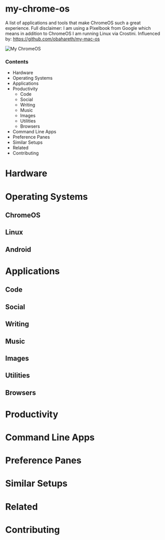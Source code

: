 # my-chrome-os
A list of applications and tools that make ChromeOS such a great experience. Full disclaimer: I am using a Pixelbook from Google which means in addition to ChromeOS I am running Linux via Crostini. Influenced by: https://github.com/obahareth/my-mac-os 

![My ChromeOS](https://i.imgur.com/Ivaea0v.jpg)

### Contents
* Hardware  
* Operating Systems  
* Applications  
* Productivity  
  * Code  
  * Social  
  * Writing  
  * Music  
  * Images  
  * Utilities  
  * Browsers  
* Command Line Apps  
* Preference Panes  
* Similar Setups  
* Related  
* Contributing  

# Hardware

# Operating Systems
## ChromeOS
## Linux
## Android

# Applications
## Code  
## Social  
## Writing  
## Music  
## Images  
## Utilities  
## Browsers  


# Productivity 

# Command Line Apps

# Preference Panes

# Similar Setups

# Related

# Contributing
